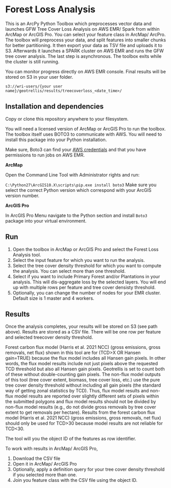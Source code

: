 # Forest Loss Analysis

This is an ArcPy Python Toolbox which preprocesses vector data and launches
GFW Tree Cover Loss Analysis on AWS EMR/ Spark from within ArcMap or ArcGIS Pro.
You can select your feature class in ArcMap/ ArcPro. The toolbox will preprocess your data,
and split features into smaller chunks for better partitioning. It then export your data
as TSV file and uploads it to S3.
Afterwards it launches a SPARK cluster on AWS EMR and runs the GFW tree cover analysis.
The last step is asynchronous. The toolbox exits while the cluster is still running.

You can monitor progress directly on AWS EMR console. Final results will be stored on S3 in your user folder.

`s3://wri-users/{your user name}/geotrellis/results/treecoverloss_<date_time>/`

## Installation and dependencies

Copy or clone this repository anywhere to your filesystem.

You will need a licensed version of ArcMap or ArcGIS Pro to run the toolbox. The toolbox itself
uses BOTO3 to communicate with AWS. You will need to install this package into your Python
installation.

Make sure, Boto3 can find your [AWS credentials](https://boto3.amazonaws.com/v1/documentation/api/latest/guide/configuration.html) and that you have permissions to run jobs on AWS EMR.

__ArcMap__

Open the Command Line Tool with Administrator rights and run:

`C:\Python27\ArcGIS10.X\scripts\pip.exe install boto3`
Make sure you select the correct Python version which correspond with your ArcGIS version number.


__ArcGIS Pro__

In ArcGIS Pro Menu navigate to the Python section and install `Boto3` package into
your virtual environment.

## Run

1. Open the toolbox in ArcMap or ArcGIS Pro and select the Forest Loss Analysis tool.
2. Select the input feature for which you want to run the analysis.
3. Select the tree cover density threshold for which you want to compute the analysis.
You can select  more than one threshold.
4. Select if you want to include Primary Forest and/or Plantations in your analysis.
This will dis-aggregate loss by the selected layers.
You will end up with multiple rows per feature and tree cover densisty threshold.
5. Optionally, you can change the number of nodes for your EMR cluster. Default size is 1 master and 4 workers.

## Results

Once the analysis completes, your results will be stored on S3 (see path above).
Results are stored as a CSV file. There will be one row per feature and selected
treecover density threshold.

Forest carbon flux model (Harris et al. 2021 NCC) (gross emissions, gross removals, net flux)
shown in this tool are for (TCD>X OR Hansen gain=TRUE) because the flux model includes all Hansen gain pixels. 
In other words, the flux model results include not just pixels above the requested TCD threshold but also all 
Hansen gain pixels. Geotrellis is set to count both of these without double-counting gain pixels.
The non-flux model outputs of this tool (tree cover extent, biomass, tree cover loss, etc.) use the pure tree cover
density threshold without including all gain pixels (the standard way of getting zonal statistics by TCD).
Thus, flux model results and non-flux model results are reported over slightly different sets of pixels within the 
submitted polygons and flux model results should not be divided by non-flux model results 
(e.g., do not divide gross removals by tree cover extent to get removals per hectare).
Results from the forest carbon flux model (Harris et al. 2021 NCC) (gross emissions, gross removals, net flux) 
should only be used for TCD>30 because model results are not reliable for TCD<30. 

The tool will you the object ID of the features as row identifier.

To work with results in ArcMap/ ArcGIS Pro,
1. Download the CSV file
2. Open it in ArcMap/ ArcGIS Pro
3. Optionally, apply a definition query for your tree cover density threshold if you selected more than one.
4. Join you feature class with the CSV file using the object ID.

